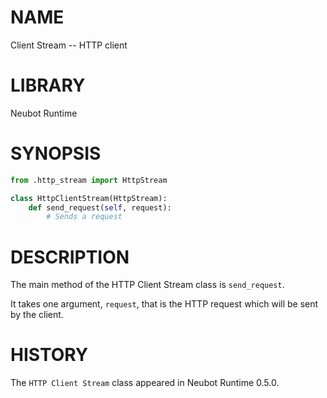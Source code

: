 # NAME
Client Stream -- HTTP client

# LIBRARY
Neubot Runtime

# SYNOPSIS
```python
from .http_stream import HttpStream

class HttpClientStream(HttpStream):
    def send_request(self, request):
        # Sends a request

```

# DESCRIPTION
The main method of the HTTP Client Stream class is `send_request`.

It takes one argument, `request`, that is the HTTP request which will be sent by the client.

# HISTORY
The `HTTP Client Stream` class appeared in Neubot Runtime 0.5.0.

